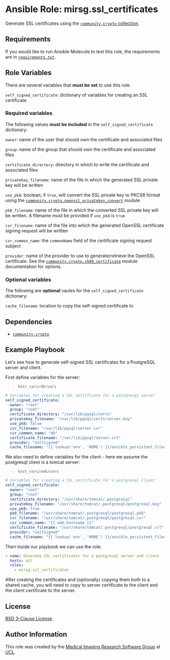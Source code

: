 # Ansible Role: mirsg.ssl_certificates

Generate SSL certificates using the [`community.crypto` collection](https://docs.ansible.com/ansible/latest/collections/community/crypto/index.html).

## Requirements

If you would like to run Ansible Molecule to test this role, the requirements are in [`requirements.txt`](https://github.com/UCL-MIRSG/ansible-role-ssl-certificates/blob/main/requirements.txt).

## Role Variables

There are several variables that **must be set** to use this role.

`self_signed_certificate`: dictionary of variables for creating an SSL certificate

### Required variables

The following values **must be included** in the `self_signed_certificate` dictionary:

`owner`: name of the user that should own the certificate and associated files

`group`: name of the group that should own the certificate and associated files

`certificate_directory`: directory in which to write the certificate and associated files

`privatekey_filename`: name of the file in which the generated SSL private key will be written

`use_pk8`: boolean; if `true`, will convert the SSL private key to PKCS8 format using the [`community.crypto.openssl_privatekey_convert`](https://docs.ansible.com/ansible/devel/collections/community/crypto/openssl_privatekey_convert_module.html) module

`pk8_filename`: name of the file in which the converted SSL private key will be written. A filename must be provided if `use_pk8` is `true`.

`csr_filename`: name of the file into which the generated OpenSSL certificate signing request will be written

`csr_common_name`: the `commonName` field of the certificate signing request subject

`provider`: name of the provider to use to generate/retrieve the OpenSSL certificate. See the [`community.crypto.x509_certificate`](https://docs.ansible.com/ansible/latest/collections/community/crypto/x509_certificate_module.html#parameter-provider) module documentation for options.

### Optional variables

The following are **optional** vaules for the `self_signed_certificate` dictionary:

`cache_filename`: location to copy the self-signed certificate to

## Dependencies

- [`community.crypto`](https://docs.ansible.com/ansible/latest/collections/community/crypto/index.html)

## Example Playbook

Let's see how to generate self-signed SSL certificates for a PostgreSQL server and client.

First define variables for the server:

> `host_vars/db/vars`

```yaml
# Variables for creating a SSL certificate for a postgresql server
self_signed_certificate:
  owner: "root"
  group: "root"
  certificate_directory: "/var/lib/pgsql/certs"
  privatekey_filename: "/var/lib/pgsql/certs/server.key"
  use_pk8: false
  csr_filename: "/var/lib/pgsql/server.csr"
  csr_common_name: "db"
  certificate_filename: "/var/lib/pgsql/server.crt"
  provider: "selfsigned"
  cache_filename: "{{ lookup('env', 'HOME') }}/ansible_persistent_files/pg_certificates/db.postgresql_server.crt"
```

We also need to define variables for the client - here we assume the postgresql client is a tomcat server:

> `host_vars/web/vars`

```yaml
# Variables for creating a SSL certificate for a postgresql client
self_signed_certificate:
  owner: "root"
  group: "root"
  certificate_directory: "/usr/share/tomcat/.postgresql"
  privatekey_filename: "/usr/share/tomcat/.postgresql/postgresql.key"
  use_pk8: true
  pk8_filename: "/usr/share/tomcat/.postgresql/postgresql.pk8"
  csr_filename: "/usr/share/tomcat/.postgresql/postgresql.csr"
  csr_common_name: "{{ web_hostname }}"
  certificate_filename: "/usr/share/tomcat/.postgresql/postgresql.crt"
  provider: "selfsigned"
  cache_filename: "{{ lookup('env', 'HOME') }}/ansible_persistent_files/pg_certificates/db.postgresql_client.crt"
```

Then inside our playbook we can use the role:

```yaml
- name: Generate SSL certificates for a postgresql server and client
  hosts: all
  roles:
    - mirsg.ssl_certificates
```

After creating the certificates and (optionally) copying them both to a shared cache, you will need to copy to server certificate to the client and the client certificate to the server.

## License

[BSD 3-Clause License](https://github.com/UCL-MIRSG/ansible-role-ssl-certificates/blob/main/LICENSE).

## Author Information

This role was created by the [Medical Imaging Research Software Group](https://www.ucl.ac.uk/advanced-research-computing/expertise/research-software-development/medical-imaging-research-software-group) at [UCL](https://www.ucl.ac.uk/).
